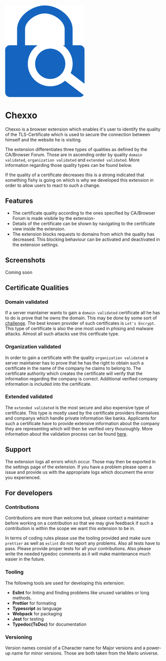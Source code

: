 ![Chexxo Logo](assets/logo.png)
# Chexxo
Chexxo is a browser extension which enables it's user to identify the quality of the TLS-Certificate which is used to secure the connection between himself and the website he is visiting.

The extension differentiates three types of qualities as defined by the CA/Browser Forum. Those are in ascending order by quality `domain validated`, `organization validated` and `extended validated`. More information regarding those quality types can be found below.

If the quality of a certificate decreases this is a strong indicated that something fishy is going on which is why we developed this extension in order to allow users to react to such a change.

## Features
- The certificate quality according to the ones specified by CA/Browser Forum is made visibile by the extension-
- Details of the certificate can be shown by navigating to the certificate view inside the extension.
- The extension blocks requests to domains from which the quality has decreased. This blocking behaviour can be activated and deactivated in the extension settings.

## Screenshots
Coming soon

## Certificate Qualities
### Domain validated
If a server maintainer wants to gain a `domain validated` certificate all he has to do is prove that he owns the domain. This may be done by some sort of [challenge](https://letsencrypt.org/docs/challenge-types/). The best known provider of such certificates is `Let's Encrypt`. This type of certificate is also the one most used in phising and malware attacks. Almost all such attacks use this certficate type.

### Organization validated
In order to gain a certificate with the quality `organization validated` a server maintainer has to prove that he has the right to obtain such a certificate in the name of the company he claims to belong to. The certificate authority which creates the certificate will verify that the information regarding the company is correct. Additional verified company information is included into the certificate.

### Extended validated
The `extended validated` is the most secure and also expensive type of certificate. This type is mostly used by the certificate providers themselves and companys which handle private information like banks. Applicants for such a certificate have to provide extensive information about the company they are representing which will then be verified very thouroughly. More information about the validation process can be found [here](https://cabforum.org/about-ev-ssl/).

## Support
The extension logs all errors which occur. Those may then be exported in the settings page of the extension. If you have a problem please open a issue and provide us with the appropriate logs which document the error you experienced.

## For developers
### Contributions
Contributions are more than welcome but, please contact a maintainer before working on a contribution so that we may give feedback if such a contribution is within the scope we want this extension to be in.

In terms of coding rules please use the tooling provided and make sure `prettier` as well as `eslint` do not report any problems. Also all tests have to pass. Please provide proper tests for all your contributions. Also please write the needed typedoc comments as it will make maintenance much easier in the future.

### Tooling
The following tools are used for developing this extension:

- **Eslint** for linting and finding problems like unused variables or long methods.
- **Prettier** for formating
- **Typescript** as language
- **Webpack** for packaging
- **Jest** for testing
- **Typedoc(TsDoc)** for documentation

### Versioning
Version names consist of a Character name for Major versions and a power-up name for minor versions. Those are both taken from the Mario universe.
